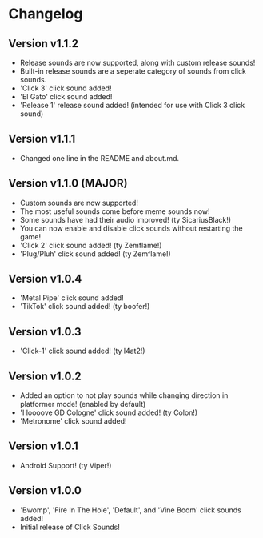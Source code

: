 # Changelog
## Version v1.1.2
* Release sounds are now supported, along with custom release sounds!
* Built-in release sounds are a seperate category of sounds from click sounds.
* 'Click 3' click sound added!
* 'El Gato' click sound added!
* 'Release 1' release sound added! (intended for use with Click 3 click sound)
## Version v1.1.1
* Changed one line in the README and about.md.
## Version v1.1.0 (MAJOR)
* Custom sounds are now supported!
* The most useful sounds come before meme sounds now!
* Some sounds have had their audio improved! (ty SicariusBlack!)
* You can now enable and disable click sounds without restarting the game!
* 'Click 2' click sound added! (ty Zemflame!)
* 'Plug/Pluh' click sound added! (ty Zemflame!)
## Version v1.0.4
* 'Metal Pipe' click sound added!
* 'TikTok' click sound added! (ty boofer!)
## Version v1.0.3
* 'Click-1' click sound added! (ty l4at2!)
## Version v1.0.2
* Added an option to not play sounds while changing direction in platformer mode! (enabled by default) 
* 'I loooove GD Cologne' click sound added! (ty Colon!)
* 'Metronome' click sound added!
## Version v1.0.1
* Android Support! (ty Viper!)
## Version v1.0.0
* 'Bwomp', 'Fire In The Hole', 'Default', and 'Vine Boom' click sounds added!
* Initial release of Click Sounds!